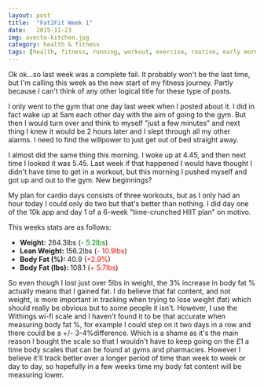 ```yaml
---
layout: post
title:  "Fat2Fit Week 1"
date:   2015-11-23
img: avecto-kitchen.jpg
category: health & fitness
tags: [health, fitness, running, workout, exercise, routine, early morning, diet, food, weight, body fat]
---
```


Ok ok...so last week was a complete fail. It probably won't be the last time, but I'm calling this week as the new start of my fitness journey. Partly because I can't think of any other logical title for these type of posts.

I only went to the gym that one day last week when I posted about it. I did in fact wake up at 5am each other day with the aim of going to the gym. But then I would turn over and think to myself "just a few minutes" and next thing I knew it would be 2 hours later and I slept through all my other alarms. I need to find the willpower to just get out of bed straight away.

I almost did the same thing this morning. I woke up at 4.45, and then next time I looked it was 5.45. Last week if that happened I would have thought I didn't have time to get in a workout, but this morning I pushed myself and got up and out to the gym. New beginnings?

My plan for cardio days consists of three workouts, but as I only had an hour today I could only do two but that's better than nothing. I did day one of the 10k app and day 1 of a 6-week "time-crunched HIIT plan" on motivo.

This weeks stats are as follows:

* <strong>Weight:</strong> 264.3lbs (<span style="color: green;">- 5.2lbs</span>)
* <strong>Lean Weight: </strong>156.2lbs (<span style="color: red;">- 10.9lbs</span>)
* <strong>Body Fat (%):</strong> 40.9 (<span style="color: red;">+2.9%</span>)
* <strong>Body Fat (lbs): </strong>108.1 (<span style="color: red;">+ 5.7lbs</span>)
	
So even though I lost just over 5lbs in weight, the 3% increase in body fat % actually means that I gained fat. I do believe that fat content, and not weight, is more important in tracking when trying to lose weight (fat) which should really be obvious but to some people it isn't. However, I use the Withings wi-fi scale and I haven't found it to be that accurate when measuring body fat %, for example I could step on it two days in a row and there could be a +/- 3-4%difference. Which is a shame as it's the main reason I bought the scale so that I wouldn't have to keep going on the £1 a time body scales that can be found at gyms and pharmacies. However I believe it'll track better over a longer period of time than week to week or day to day, so hopefully in a few weeks time my body fat content will be measuring lower.